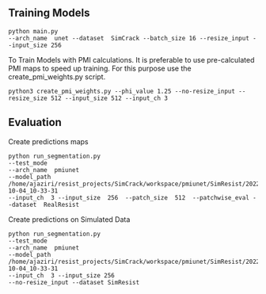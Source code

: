 

## Training Models ##
```
python main.py 
--arch_name  unet --dataset  SimCrack --batch_size 16 --resize_input --input_size 256
```
To Train Models with PMI calculations. It is preferable to use pre-calculated PMI maps to speed up training. For this purpose use the create_pmi_weights.py script.
```
python3 create_pmi_weights.py --phi_value 1.25 --no-resize_input --resize_size 512 --input_size 512 --input_ch 3
```

## Evaluation ##

Create predictions maps
```
python run_segmentation.py 
--test_mode
--arch_name  pmiunet
--model_path  /home/ajaziri/resist_projects/SimCrack/workspace/pmiunet/SimResist/2022-10-04_10-33-31
--input_ch  3 --input_size  256  --patch_size  512  --patchwise_eval --dataset  RealResist
```

Create predictions on Simulated Data
```
python run_segmentation.py 
--test_mode
--arch_name  pmiunet
--model_path  /home/ajaziri/resist_projects/SimCrack/workspace/pmiunet/SimResist/2022-10-04_10-33-31
--input_ch  3 --input_size 256
--no-resize_input --dataset SimResist
```


